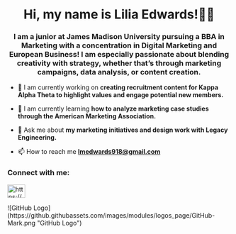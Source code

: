 <h1 align="center">Hi, my name is Lilia Edwards!💁‍♀️</h1>
<h3 align="center">I am a junior at James Madison University pursuing a BBA in Marketing with a concentration in Digital Marketing and European Business! I am especially passionate about blending creativity with strategy, whether that’s through marketing campaigns, data analysis, or content creation.</h3>

- 🔭 I am currently working on **creating recruitment content for Kappa Alpha Theta to highlight values and engage potential new members.**

- 🌱 I am currently learning **how to analyze marketing case studies through the American Marketing Association.**

- 💬 Ask me about **my marketing initiatives and design work with Legacy Engineering.**

- 📫 How to reach me **lmedwards918@gmail.com**
<h3 align="left">Connect with me:</h3>
<p align="left">
<a href="https://linkedin.com/in/https://www.linkedin.com/in/liliamedwards/" target="blank"><img align="center" src="https://raw.githubusercontent.com/rahuldkjain/github-profile-readme-generator/master/src/images/icons/Social/linked-in-alt.svg" alt="https://www.linkedin.com/in/liliamedwards/" height="30" width="40" /></a>
</p>
![GitHub Logo](https://github.githubassets.com/images/modules/logos_page/GitHub-Mark.png "GitHub Logo")
